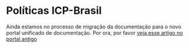 ﻿# Políticas ICP-Brasil

Ainda estamos no processo de migração da documentação para o novo portal unificado de documentação. Por ora, por favor
[veja esse artigo no portal antigo](http://pki.lacunasoftware.com/Help/html/351f08cd-07ab-43ae-86a8-2e61be7f2a7f.htm)
